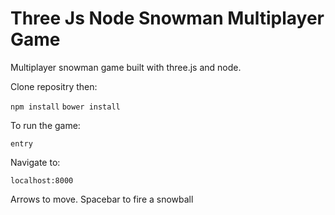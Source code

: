 Three Js Node Snowman Multiplayer Game
========================

Multiplayer snowman game built with three.js and node.

Clone repositry then:

`npm install`
`bower install` 

To run the game:  

`entry`  

Navigate to:  

`localhost:8000`   

Arrows to move. Spacebar to fire a snowball

